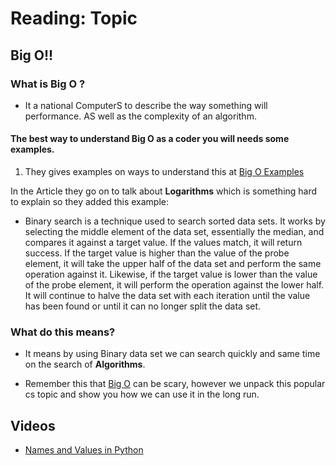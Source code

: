 # Reading: Topic

## Big O!!

### What is Big O ?

- It a national ComputerS to describe the way something will performance. AS well as the complexity of an algorithm.

#### The best way to understand Big O as a coder you will needs some examples.

1. They gives examples on ways to understand this at
   [Big O Examples](https://rob-bell.net/2009/06/a-beginners-guide-to-big-o-notation)

In the Article they go on to talk about **Logarithms** which is something hard to explain so they added this example:

- Binary search is a technique used to search sorted data sets. It works by selecting the middle element of the data set, essentially the median, and compares it against a target value. If the values match, it will return success. If the target value is higher than the value of the probe element, it will take the upper half of the data set and perform the same operation against it. Likewise, if the target value is lower than the value of the probe element, it will perform the operation against the lower half. It will continue to halve the data set with each iteration until the value has been found or until it can no longer split the data set.

### What do this means?

- It means by using Binary
  data set we can search quickly and same time on the search of **Algorithms**.

- Remember this that [Big O](https://www.codenewbie.org/basecs/8) can be scary, however we unpack this popular cs topic and show you how we can use it in the long run.

## Videos

- [Names and Values in Python](https://www.youtube.com/watch?v=_AEJHKGk9ns)